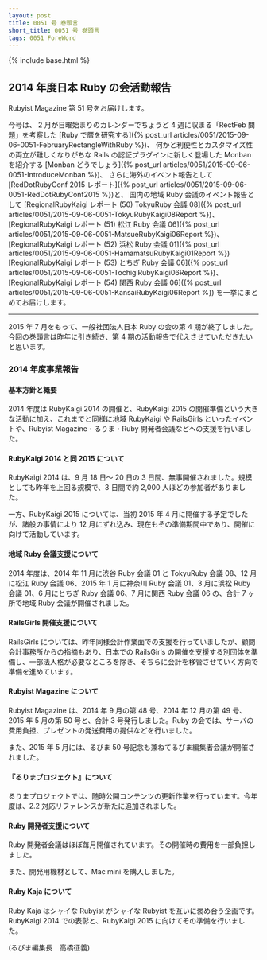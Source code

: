 ```yaml
---
layout: post
title: 0051 号 巻頭言
short_title: 0051 号 巻頭言
tags: 0051 ForeWord
---
```

{% include base.html %}


## 2014 年度日本 Ruby の会活動報告

Rubyist Magazine 第 51 号をお届けします。

今号は、
2 月が日曜始まりのカレンダーでちょうど 4 週に収まる「RectFeb 問題」を考察した
[Ruby で暦を研究する]({% post_url articles/0051/2015-09-06-0051-FebruaryRectangleWithRuby %})、
何かと利便性とカスタマイズ性の両立が難しくなりがちな Rails の認証プラグインに新しく登場した Monban を紹介する
[Monban どうでしょう]({% post_url articles/0051/2015-09-06-0051-IntroduceMonban %})、
さらに海外のイベント報告として
[RedDotRubyConf 2015  レポート]({% post_url articles/0051/2015-09-06-0051-RedDotRubyConf2015 %})と、
国内の地域 Ruby 会議のイベント報告として
[RegionalRubyKaigi レポート (50) TokyuRuby 会議 08]({% post_url articles/0051/2015-09-06-0051-TokyuRubyKaigi08Report %})、
[RegionalRubyKaigi レポート (51) 松江 Ruby 会議 06]({% post_url articles/0051/2015-09-06-0051-MatsueRubyKaigi06Report %})、
[RegionalRubyKaigi レポート (52) 浜松 Ruby 会議 01]({% post_url articles/0051/2015-09-06-0051-HamamatsuRubyKaigi01Report %})
[RegionalRubyKaigi レポート (53) とちぎ Ruby 会議 06]({% post_url articles/0051/2015-09-06-0051-TochigiRubyKaigi06Report %})、
[RegionalRubyKaigi レポート (54) 関西 Ruby 会議 06]({% post_url articles/0051/2015-09-06-0051-KansaiRubyKaigi06Report %})
を一挙にまとめてお届けします。

----

2015 年 7 月をもって、一般社団法人日本 Ruby の会の第 4 期が終了しました。今回の巻頭言は昨年に引き続き、第 4 期の活動報告で代えさせていただきたいと思います。

### 2014 年度事業報告

#### 基本方針と概要

2014 年度は RubyKaigi 2014 の開催と、RubyKaigi 2015 の開催準備という大きな活動に加え、これまでと同様に地域 RubyKaigi や RailsGirls といったイベントや、Rubyist Magazine・るりま・Ruby 開発者会議などへの支援を行いました。

#### RubyKaigi 2014 と同 2015 について

RubyKaigi 2014 は、9 月 18 日〜 20 日の 3 日間、無事開催されました。規模としても昨年を上回る規模で、3 日間で約 2,000 人ほどの参加者がありました。

一方、RubyKaigi 2015 については、当初 2015 年 4 月に開催する予定でしたが、諸般の事情により 12 月にずれ込み、現在もその準備期間中であり、開催に向けて活動しています。

#### 地域 Ruby 会議支援について

2014 年度は、2014 年 11 月に渋谷 Ruby 会議 01 と TokyuRuby 会議 08、12 月に松江 Ruby 会議 06、2015 年 1 月に神奈川 Ruby 会議 01、3 月に浜松 Ruby 会議 01、6 月にとちぎ Ruby 会議 06、7 月に関西 Ruby 会議 06 の、合計 7 ヶ所で地域 Ruby 会議が開催されました。

#### RailsGirls 開催支援について

RailsGirls については、昨年同様会計作業面での支援を行っていましたが、顧問会計事務所からの指摘もあり、日本での RailsGirls の開催を支援する別団体を準備し、一部法人格が必要なところを除き、そちらに会計を移管させていく方向で準備を進めています。

#### Rubyist Magazine について

Rubyist Magazine は、2014 年 9 月の第 48 号、2014 年 12 月の第 49 号、2015 年 5 月の第 50 号と、合計 3 号発行しました。Ruby の会では、サーバの費用負担、プレゼントの発送費用の提供などを行いました。

また、2015 年 5 月には、るびま 50 号記念も兼ねてるびま編集者会議が開催されました。

#### 『るりまプロジェクト』について

るりまプロジェクトでは、随時公開コンテンツの更新作業を行っています。今年度は、2.2 対応リファレンスが新たに追加されました。

#### Ruby 開発者支援について

Ruby 開発者会議はほぼ毎月開催されています。その開催時の費用を一部負担しました。

また、開発用機材として、Mac mini を購入しました。

#### Ruby Kaja について

Ruby Kaja はシャイな Rubyist がシャイな Rubyist を互いに褒め合う企画です。RubyKaigi 2014 での表彰と、RubyKaigi 2015 に向けてその準備を行いました。

(るびま編集長　高橋征義)


